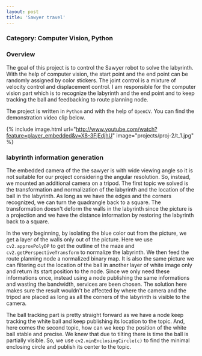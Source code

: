 ```yaml
---
layout: post
title: 'Sawyer travel'
---
```

### Category: Computer Vision, Python
### Overview
The goal of this project is to control the Sawyer robot to solve the labyrinth. With the help of computer vision, the start point and the end point can be randomly assigned by color stickers. The joint control is a mixture of velocity control and displacement control. I am responsible for the computer vision part which is to recognize the labyrinth and the end point and to keep tracking the ball and feedbacking to route planning node.

The project is written in `Python` and with the help of `OpenCV`. You can find the demonstration video clip below.

{% include image.html url="http://www.youtube.com/watch?feature=player_embedded&v=X8-3FjEdjhU" image="projects/proj-2/t_1.jpg" %}

### labyrinth information generation
The embedded camera of the the sawyer is with wide viewing angle so it is not suitable for our project considering the angular resolution. So, instead, we mounted an additional camera on a tripod. The first topic we solved is the transformation and normalization of the labyrinth and the location of the ball in the labyrinth. As long as we have the edges and the corners recognized, we can turn the quadrangle back to a square. The transformation doesn't deform the walls in the labyrinth since the picture is a projection and we have the distance information by restoring the labyrinth back to a square.

In the very beginning, by isolating the blue color out from the picture, we get a layer of the walls only out of the picture. Here we use `cv2.approxPolyDP` to get the outline of the maze and `cv2.getPerspectiveTransform` to normalize the labyrinth. We then feed the route planning node a normalized binary map. It is also the same picture we can filtering out the location of the ball in another layer of white image only and return its start position to the node. Since we only need these informations once, instead using a node publishing the same informations and wasting the bandwidth, services are been chosen. The solution here makes sure the result wouldn't be affected by where the camera and the tripod are placed as long as all the corners of the labyrinth is visible to the camera.

The ball tracking part is pretty straight forward as we have a node keep tracking the white ball and keep publishing its location to the topic. And, here comes the second topic, how can we keep the position of the white ball stable and precise. We knew that due to tilting there is time the ball is partially visible. So, we use `cv2.minEnclosingCircle(c)` to find the minimal enclosing circle and publish its center to the topic.
